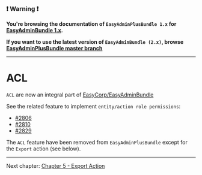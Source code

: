 ### :exclamation: Warning :exclamation:

**You're browsing the documentation of `EasyAdminPlusBundle 1.x` for [EasyAdminBundle 1.x](https://github.com/EasyCorp/EasyAdminBundle/tree/1.x).**

**If you want to use the latest version of `EasyAdminBundle (2.x)`, browse [EasyAdminPlusBundle master branch](https://github.com/WandiParis/EasyAdminPlusBundle/tree/master)**

----------

# ACL

`ACL` are now an integral part of [EasyCorp/EasyAdminBundle](https://github.com/EasyCorp/EasyAdminBundle/tree/master)

See the related feature to implement `entity/action role permissions`:
* [#2806](https://github.com/EasyCorp/EasyAdminBundle/pull/2806)
* [#2810](https://github.com/EasyCorp/EasyAdminBundle/pull/2810)
* [#2829](https://github.com/EasyCorp/EasyAdminBundle/pull/2829)

The `ACL` feature have been removed from `EasyAdminPlusBundle` except for the `Export` action (see below).

----------

Next chapter: [Chapter 5 - Export Action](chapter-5.md)